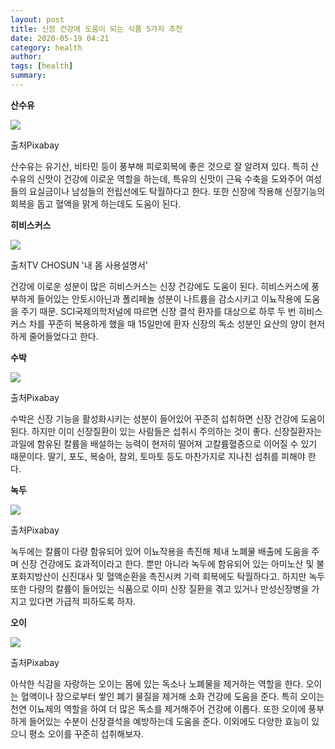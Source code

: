 ```yaml
---
layout: post
title: 신장 건강에 도움이 되는 식품 5가지 추천
date: 2020-05-19 04:21
category: health
author: 
tags: [health]
summary: 
---
```



**산수유**

![](https://img1.daumcdn.net/thumb/R720x0/?fname=https%3A%2F%2Ft1.daumcdn.net%2Fliveboard%2Finterstella-story%2Ff44348d274f249c49f8fb5d79c78603c.JPG)

출처Pixabay

산수유는 유기산, 비타민 등이 풍부해 피로회복에 좋은 것으로 잘 알려져 있다. 특히 산수유의 신맛이 건강에 이로운 역할을 하는데, 특유의 신맛이 근육 수축을 도와주어 여성들의 요실금이나 남성들의 전립선에도 탁월하다고 한다. 또한 신장에 작용해 신장기능의 회복을 돕고 혈액을 맑게 하는데도 도움이 된다.

**히비스커스**

![](https://img1.daumcdn.net/thumb/R720x0/?fname=https%3A%2F%2Ft1.daumcdn.net%2Fliveboard%2Finterstella-story%2Fd79288fd8dd64c3885c2319c6cb16d6b.JPG)

출처TV CHOSUN '내 몸 사용설명서'

건강에 이로운 성분이 많은 히비스커스는 신장 건강에도 도움이 된다. 히비스커스에 풍부하게 들어있는 안토시아닌과 폴리페놀 성분이 나트륨을 감소시키고 이뇨작용에 도움을 주기 때문. SCI국제의학저널에 따르면 신장 결석 환자를 대상으로 하루 두 번 히비스커스 차를 꾸준히 복용하게 했을 때 15일만에 환자 신장의 독소 성분인 요산의 양이 현저하게 줄어들었다고 한다.

**수박**

![](https://img1.daumcdn.net/thumb/R720x0/?fname=https%3A%2F%2Ft1.daumcdn.net%2Fliveboard%2Finterstella-story%2F6cefc08c6a3a4b70a743826d36ec8800.JPG)

출처Pixabay

수박은 신장 기능을 활성화시키는 성분이 들어있어 꾸준히 섭취하면 신장 건강에 도움이 된다. 하지만 이미 신장질환이 있는 사람들은 섭취시 주의하는 것이 좋다. 신장질환자는 과일에 함유된 칼륨을 배설하는 능력이 현저히 떨어져 고칼륨혈증으로 이어질 수 있기 때문이다. 딸기, 포도, 복숭아, 참외, 토마토 등도 마찬가지로 지나친 섭취를 피해야 한다.

**녹두**

![](https://img1.daumcdn.net/thumb/R720x0/?fname=https%3A%2F%2Ft1.daumcdn.net%2Fliveboard%2Finterstella-story%2F38a1140353e5479984affccfe0ef0272.JPG)

출처Pixabay

녹두에는 칼륨이 다량 함유되어 있어 이뇨작용을 촉진해 체내 노폐물 배출에 도움을 주며 신장 건강에도 효과적이라고 한다. 뿐만 아니라 녹두에 함유되어 있는 아미노산 및 불포화지방산이 신진대사 및 혈액순환을 촉진시켜 기력 회복에도 탁월하다고. 하지만 녹두 또한 다량의 칼륨이 들어있는 식품으로 이미 신장 질환을 겪고 있거나 만성신장병을 가지고 있다면 가급적 피하도록 하자.

**오이**

![](https://img1.daumcdn.net/thumb/R720x0/?fname=https%3A%2F%2Ft1.daumcdn.net%2Fliveboard%2Finterstella-story%2F51de4bfd6844492093881de0fc603a62.JPG)

출처Pixabay

아삭한 식감을 자랑하는 오이는 몸에 있는 독소나 노폐물을 제거하는 역할을 한다. 오이는 혈액이나 장으로부터 쌓인 폐기 물질을 제거해 소화 건강에 도움을 준다. 특히 오이는 천연 이뇨제의 역할을 하여 더 많은 독소를 제거해주어 건강에 이롭다. 또한 오이에 풍부하게 들어있는 수분이 신장결석을 예방하는데 도움을 준다. 이외에도 다양한 효능이 있으니 평소 오이를 꾸준히 섭취해보자.